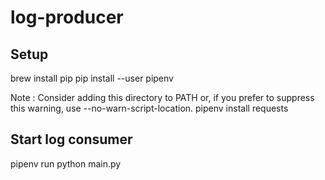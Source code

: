 # log-producer

## Setup
brew install pip
pip install --user pipenv

Note : Consider adding this directory to PATH or, if you prefer to suppress this warning, use --no-warn-script-location.
pipenv install requests

## Start log consumer
pipenv run python main.py